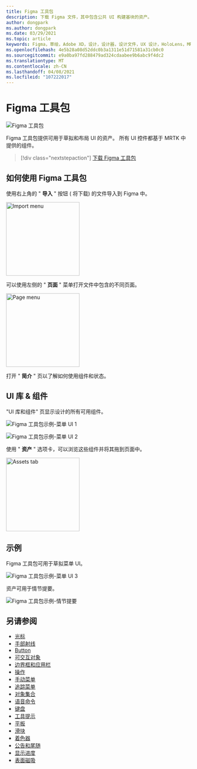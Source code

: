 ```yaml
---
title: Figma 工具包
description: 下载 Figma 文件，其中包含公共 UI 构建基块的资产。
author: dongpark
ms.author: dongpark
ms.date: 03/29/2021
ms.topic: article
keywords: Figma，草绘，Adobe XD，设计，设计器，设计文件，UX 设计，HoloLens，MRTK，混合现实工具包
ms.openlocfilehash: 4e5b28a08d52ddc0b3a1311e51d71581a31cb0c0
ms.sourcegitcommit: e9a0ba97fd288479ad324cdaabee9b6abc9f4dc2
ms.translationtype: MT
ms.contentlocale: zh-CN
ms.lasthandoff: 04/08/2021
ms.locfileid: "107222017"
---
```

# <a name="figma-toolkit"></a>Figma 工具包

![Figma 工具包](images/UX_Tools_FigmaToolkit_Hero.png)<br>

Figma 工具包提供可用于草拟和布局 UI 的资产。 所有 UI 控件都基于 MRTK 中提供的组件。 

> [!div class="nextstepaction"]
> [下载 Figma 工具包](https://1drv.ms/u/s!ArqCGDZ4bpk7gRIA9QbpoQ5ln90B?e=qgc6YX)

## <a name="how-to-use-figma-toolkit"></a>如何使用 Figma 工具包
使用右上角的 " **导入** " 按钮 ( 将下载) 的文件导入到 Figma 中。

<img src="images/UX_FigmaToolkit_Import.png" width="200px" alt="Import menu"><br>

可以使用左侧的 " **页面** " 菜单打开文件中包含的不同页面。

<img src="images/UX_FigmaToolkit_PageMenu.png" width="200px" alt="Page menu"><br>

打开 " **简介** " 页以了解如何使用组件和状态。

## <a name="ui-gallery--components"></a>UI 库 & 组件
"UI 库和组件" 页显示设计的所有可用组件。

![Figma 工具包示例-菜单 UI 1](images/UX_FigmaToolkit_Components_Menu1.png)<br>

![Figma 工具包示例-菜单 UI 2](images/UX_FigmaToolkit_Components_Menu2.png)<br>

使用 " **资产** " 选项卡，可以浏览这些组件并将其拖到页面中。

<img src="images/UX_FigmaToolkit_Components_Menu3.png" width="200px" alt="Assets tab"><br>


## <a name="examples"></a>示例

Figma 工具包可用于草拟菜单 UI。 

![Figma 工具包示例-菜单 UI 3](images/UX_FigmaToolkit_Examples_Menu.png)<br>


资产可用于情节提要。

![Figma 工具包示例-情节提要](images/UX_FigmaToolkit_Examples_Storyboarding.png)<br>


## <a name="see-also"></a>另请参阅

* [光标](cursors.md)
* [手部射线](point-and-commit.md)
* [Button](button.md)
* [可交互对象](interactable-object.md)
* [边界框和应用栏](app-bar-and-bounding-box.md)
* [操作](direct-manipulation.md)
* [手动菜单](hand-menu.md)
* [追踪菜单](near-menu.md)
* [对象集合](object-collection.md)
* [语音命令](voice-input.md)
* [键盘](keyboard.md)
* [工具提示](tooltip.md)
* [平板](slate.md)
* [滑块](slider.md)
* [着色器](shader.md)
* [公告和尾随](billboarding-and-tag-along.md)
* [显示进度](progress.md)
* [表面磁吸](surface-magnetism.md)
